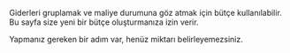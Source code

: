Giderleri gruplamak ve maliye durumuna göz atmak için bütçe kullanılabilir. Bu sayfa size yeni bir bütçe oluşturmanıza izin verir.

Yapmanız gereken bir adım var, henüz miktarı belirleyemezsiniz.